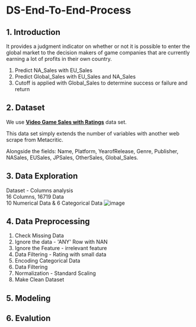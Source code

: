 # DS-End-To-End-Process
## 1. Introduction
It provides a judgment indicator on whether or not it is possible to enter the global market to the decision makers of game companies that are currently earning a lot of profits in their own country.

1. Predict NA_Sales with EU_Sales
2. Predict Global_Sales with EU_Sales and NA_Sales
3. Cutoff is applied with Global_Sales to determine success or failure and return

## 2. Dataset 
We use [**Video Game Sales with Ratings**](https://www.kaggle.com/datasets/rush4ratio/video-game-sales-with-ratings) data set. 

This data set simply extends the number of variables with another web scrape from Metacritic.

Alongside the fields: Name, Platform, YearofRelease, Genre, Publisher, NASales, EUSales, JPSales, OtherSales, Global_Sales. 

## 3. Data Exploration
Dataset - Columns analysis     
16 Columns, 16719 Data    
10 Numerical Data & 6 Categorical Data
![image](https://user-images.githubusercontent.com/70849467/171990145-74c0cf3f-5656-43b1-a1bb-9889a5e434a9.png)

## 4. Data Preprocessing
1. Check Missing Data
2. Ignore the data - 'ANY' Row with NAN
3. Ignore the Feature - irrelevant feature
4. Data Filtering - Rating with small data
5. Encoding Categorical Data
6. Data Filtering
7. Normalization - Standard Scaling
8. Make Clean Dataset


## 5. Modeling

## 6. Evalution
